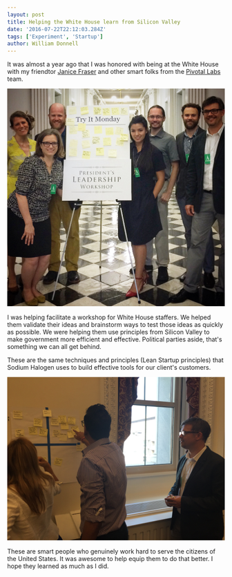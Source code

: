 ```yaml
---
layout: post
title: Helping the White House learn from Silicon Valley
date: '2016-07-22T22:12:03.284Z'
tags: ['Experiment', 'Startup']
author: William Donnell
---
```


It was almost a year ago that I was honored with being at the White House with my friendtor [Janice Fraser](http://www.twitter.com/clevergirl) and other smart folks from the [Pivotal Labs](http://pivotal.io/labs) team.

![white-house-team](white-house-team.jpg)

I was helping facilitate a workshop for White House staffers. We helped them validate their ideas and brainstorm ways to test those ideas as quickly as possible. We were helping them use principles from Silicon Valley to make government more efficient and effective. Political parties aside, that's something we can all get behind.

These are the same techniques and principles (Lean Startup principles) that Sodium Halogen uses to build effective tools for our client's customers.

![white-house-help2](white-house-help.jpg)

These are smart people who genuinely work hard to serve the citizens of the United States. It was awesome to help equip them to do that better. I hope they learned as much as I did.

